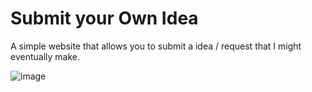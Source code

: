 # Submit your Own Idea
A simple website that allows you to submit a idea / request that I might eventually make.

![image](https://github.com/passivegravity/IdeaForm/assets/96681438/0344eb9c-bf7e-4947-b594-a52c7765c72c)
